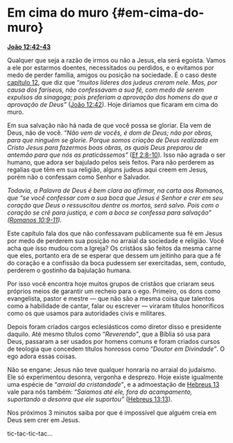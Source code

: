 # Em cima do muro {#em-cima-do-muro}

[**João 12:42-43**](http://bibliaonline.com.br/acf/jo/12/42-43)

Qualquer que seja a razão de irmos ou não a Jesus, ela será egoísta. Vamos a ele por estarmos doentes, necessitados ou perdidos, e o evitamos por medo de perder família, amigos ou posição na sociedade. É o caso deste [capítulo 12](http://bibliaonline.com.br/acf/jo/12), que diz que “_muitos líderes dos judeus creram nele. Mas, por causa dos fariseus, não confessavam a sua fé, com medo de serem expulsos da sinagoga; pois preferiam a aprovação dos homens do que a aprovação de Deus”_ ([João 12:42](http://bibliaonline.com.br/acf/jo/12/42)). Hoje diríamos que ficaram em cima do muro.

Em sua salvação não há nada de que você possa se gloriar. Ela vem de Deus, não de você. “_Não vem de vocês, é dom de Deus; não por obras, para que ninguém se glorie. Porque somos criação de Deus realizada em Cristo Jesus para fazermos boas obras, as quais Deus preparou de antemão para que nós as praticássemos”_ ([Ef 2:8-10](http://bibliaonline.com.br/acf/ef/2/8-10)). Isso não agrada o ser humano, que adora ser bajulado pelos seis feitos. Para não perderem as regalias que têm em sua religião, alguns judeus aqui creem em Jesus, porém não o confessam como Senhor e Salvador.

_Todavia, a Palavra de Deus é bem clara ao afirmar, na carta aos Romanos, que “se você confessar com a sua boca que Jesus é Senhor e crer em seu coração que Deus o ressuscitou dentre os mortos, será salvo. Pois com o coração se crê para justiça, e com a boca se confessa para salvação” (_[_Romanos 10:9-11_](http://bibliaonline.com.br/acf/rm/10/9-11)_)._

Este capítulo fala dos que não confessavam publicamente sua fé em Jesus por medo de perderem sua posição no arraial da sociedade e religião. Você acha que isso mudou com a Igreja? Os cristãos são feitos da mesma carne que eles, portanto era de se esperar que dessem um jeitinho para que a fé do coração e a confissão da boca pudessem ser exercitadas, sem, contudo, perderem o gostinho da bajulação humana.

Por isso você encontra hoje muitos grupos de cristãos que criaram seus próprios meios de garantir um recheio para o ego. Primeiro, os dons como evangelista, pastor e mestre — que não são a mesma coisa que talentos como a habilidade de cantar, falar ou escrever — viraram títulos honoríficos como os que usamos para autoridades civis e militares.

Depois foram criados cargos eclesiásticos como diretor disso e presidente daquilo. Até mesmo títulos como “_Reverendo”_, que a Bíblia só usa para Deus, passaram a ser usados por homens comuns e foram criados cursos de teologia que concedem títulos honrosos como “_Doutor em Divindade”_. O ego adora essas coisas.

Não se engane: Jesus não teve qualquer honraria no arraial do judaísmo. Ele só experimentou desonra, vergonha e desprezo. Hoje existe igualmente uma espécie de “_arraial da cristandade”_, e a admoestação de [Hebreus 13](http://bibliaonline.com.br/acf/hb/13) vale para nós também: “_Saiamos até ele, fora do acampamento, suportando a desonra que ele suportou”_ ([Hebreus 13:13](http://bibliaonline.com.br/acf/hb/13/13)).

Nos próximos 3 minutos saiba por que é impossível que alguém creia em Deus sem crer em Jesus.

tic-tac-tic-tac...